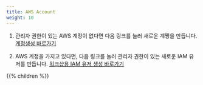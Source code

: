 ```yaml
---
title: AWS Account
weight: 10
---
```


1. 관리자 권한이 있는 AWS 계정이 없다면 다음 링크를 눌러 새로운 계쩡을 만듭니다.
[계정생성 바로가기](https://aws.amazon.com/getting-started/)

1. AWS 계정을 가지고 있다면, 다음 링크를 눌러 관리자 권한이 있는 새로운 IAM 유저를 만듭니다.
[워크샵용 IAM 유저 생성 바로가기](https://console.aws.amazon.com/iam/home?#/users$new)

{{% children %}}
